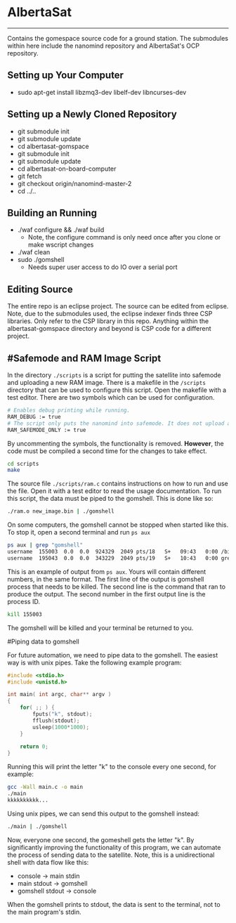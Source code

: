 # AlbertaSat
---

Contains the gomespace source code for a ground station. The submodules within here include the nanomind repository and AlbertaSat's OCP repository.

## Setting up Your Computer

* sudo apt-get install libzmq3-dev libelf-dev libncurses-dev

## Setting up a Newly Cloned Repository

* git submodule init
* git submodule update
* cd albertasat-gomspace
* git submodule init
* git submodule update
* cd albertasat-on-board-computer
* git fetch
* git checkout origin/nanomind-master-2
* cd ../..

## Building an Running

* ./waf configure && ./waf build
    * Note, the configure command is only need once after you clone or make wscript changes
* ./waf clean
* sudo ./gomshell
    * Needs super user access to do IO over a serial port

## Editing Source

The entire repo is an eclipse project. The source can be edited from eclipse. Note, due to the submodules used, the eclipse indexer finds three CSP libraries. Only refer to the CSP library in this repo. Anything within the albertasat-gomspace directory and beyond is CSP code for a different project.

#Safemode and RAM Image Script
---

In the directory ```./scripts``` is a script for putting the satellite into safemode and uploading a new RAM image. There is a makefile in the ```/scripts``` directory that can be used to configure this script. Open the makefile with a test editor. There are two symbols which can be used for configuration.

```bash
# Enables debug printing while running. 
RAM_DEBUG := true
# The script only puts the nanomind into safemode. It does not upload a new image.
RAM_SAFEMODE_ONLY := true
```

By uncommenting the symbols, the functionality is removed. **However**, the code must be compiled a second time for the changes to take effect.

```bash
cd scripts
make
```

The source file ```./scripts/ram.c``` contains instructions on how to run and use the file. Open it with a test editor to read the usage documentation. To run this script, the data must be piped to the gomshell. This is done like so:

```bash
./ram.o new_image.bin | ./gomshell
```

On some computers, the gomshell cannot be stopped when started like this. To stop it, open a second terminal and run ```ps aux```

```bash
ps aux | grep "gomshell"
username  155003  0.0  0.0  924329  2049 pts/18   S+   09:43   0:00 /bin/bash ./gomshell 
username  195043  0.0  0.0  343229  2049 pts/19   S+   10:43   0:00 grep --color=auto gomshell
```

This is an example of output from ```ps aux```. Yours will contain different numbers, in the same format. The first line of the output is gomshell process that needs to be killed. The second line is the command that ran to produce the output. The second number in the first output line is the process ID.

```bash
kill 155003
```

The gomshell will be killed and your terminal be returned to you.
 

#Piping data to gomshell

For future automation, we need to pipe data to the gomshell. The easiest way is with unix pipes. Take the following example program:

```C
#include <stdio.h>
#include <unistd.h>

int main( int argc, char** argv )
{
	for( ;; ) {
		fputs("k", stdout);
		fflush(stdout);
		usleep(1000*1000);
	}
	
	return 0;
}
```

Running this will print the letter "k" to the console every one second, for example:

```bash
gcc -Wall main.c -o main
./main
kkkkkkkkkk...
```

Using unix pipes, we can send this output to the gomshell instead:

```bash
./main | ./gomshell
```

Now, everyone one second, the gomeshell gets the letter "k". By significantly improving the functionality of this program, we can automate the process of sending data to the satellite. Note, this is a unidirectional shell with data flow like this:

* console -> main stdin
* main stdout -> gomshell
* gomshell stdout -> console 

When the gomshell prints to stdout, the data is sent to the terminal, not to the main program's stdin.
